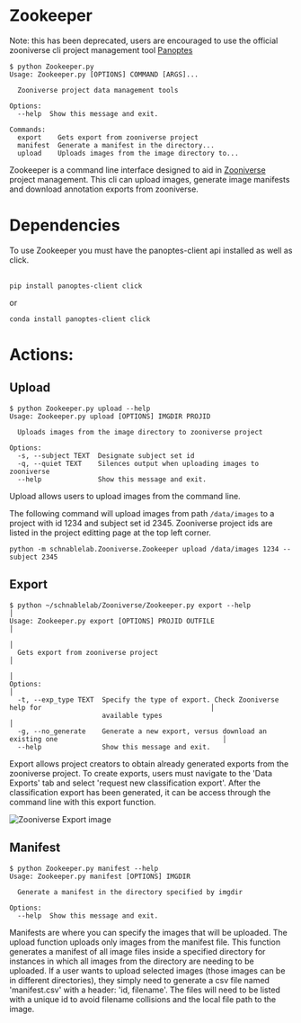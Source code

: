 # Zookeeper
Note: this has been deprecated, users are encouraged to use the official zooniverse cli project management tool [Panoptes](https://github.com/zooniverse/Panoptes.git)
```
$ python Zookeeper.py
Usage: Zookeeper.py [OPTIONS] COMMAND [ARGS]...

  Zooniverse project data management tools

Options:
  --help  Show this message and exit.

Commands:
  export    Gets export from zooniverse project
  manifest  Generate a manifest in the directory...
  upload    Uploads images from the image directory to...
```

Zookeeper is a command line interface designed to aid in [Zooniverse](https://www.zooniverse.org/about "About Zooniverse") project management. This cli can upload images, generate image manifests and download annotation exports from zooniverse. 

# Dependencies
To use Zookeeper you must have the panoptes-client api installed as well as click. <br/> 
<br/>
``` 
pip install panoptes-client click
```
or
```
conda install panoptes-client click
```

# Actions:

## Upload
```
$ python Zookeeper.py upload --help
Usage: Zookeeper.py upload [OPTIONS] IMGDIR PROJID

  Uploads images from the image directory to zooniverse project

Options:
  -s, --subject TEXT  Designate subject set id
  -q, --quiet TEXT    Silences output when uploading images to zooniverse
  --help              Show this message and exit.
```

Upload allows users to upload images from the command line.

The following command will upload images from path `/data/images` to a project with id 1234 and subject set id 2345. Zooniverse project ids are listed in the project editting page at the top left corner.

`python -m schnablelab.Zooniverse.Zookeeper upload /data/images 1234 --subject 2345`

## Export

```
$ python ~/schnablelab/Zooniverse/Zookeeper.py export --help              │
Usage: Zookeeper.py export [OPTIONS] PROJID OUTFILE                                                                   │
                                                                                                                      │
  Gets export from zooniverse project                                                                                 │
                                                                                                                      │
Options:                                                                                                              │
  -t, --exp_type TEXT  Specify the type of export. Check Zooniverse help for                                          │
                       available types                                                                                │
  -g, --no_generate    Generate a new export, versus download an existing one                                         │
  --help               Show this message and exit.
```

Export allows project creators to obtain already generated exports from the zooniverse project. To create exports, users must navigate to the 'Data Exports' tab and select 'request new classification export'. After the classification export has been generated, it can be access through the command line with this export function.

![Zooniverse Export image](https://github.com/freemao/pics/blob/master/zookeeper.png)

## Manifest
```
$ python Zookeeper.py manifest --help
Usage: Zookeeper.py manifest [OPTIONS] IMGDIR

  Generate a manifest in the directory specified by imgdir

Options:
  --help  Show this message and exit.
```
Manifests are where you can specify the images that will be uploaded. The upload function uploads only images from the manifest file. This function generates a manifest of all image files inside a specified directory for instances in which all images from the directory are needing to be uploaded. If a user wants to upload selected images (those images can be in different directories), they simply need to generate a csv file named 'manifest.csv' with a header: 'id, filename'. The files will need to be listed with a unique id to avoid filename collisions and the local file path to the image.
